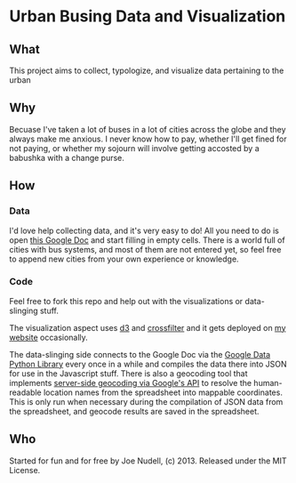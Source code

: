 # Urban Busing Data and Visualization

## What

This project aims to collect, typologize, and visualize data pertaining to the urban 

## Why

Becuase I've taken a lot of buses in a lot of cities across the globe and they always make me anxious. I never know how to pay, whether I'll get fined for not paying, or whether my sojourn will involve getting accosted by a babushka with a change purse.

## How

### Data

I'd love help collecting data, and it's very easy to do! All you need to do is open [this Google Doc](https://docs.google.com/spreadsheet/ccc?key=0AsnHpWihusbxdHY1NmpnZ2Q0bllNX3pXY2dFMVRFYWc&usp=sharing) and start filling in empty cells. There is a world full of cities with bus systems, and most of them are not entered yet, so feel free to append new cities from your own experience or knowledge.

### Code

Feel free to fork this repo and help out with the visualizations or data-slinging stuff.

The visualization aspect uses [d3](https://github.com/mbostock/d3) and [crossfilter](https://github.com/square/crossfilter) and it gets deployed on [my website](http://joenoodles.com/static/busing/) occasionally.

The data-slinging side connects to the Google Doc via the [Google Data Python Library](https://developers.google.com/gdata/articles/python_client_lib) every once in a while and compiles the data there into JSON for use in the Javascript stuff. There is also a geocoding tool that implements [server-side geocoding via Google's API](https://developers.google.com/maps/articles/geocodestrat) to resolve the human-readable location names from the spreadsheet into mappable coordinates. This is only run when necessary during the compilation of JSON data from the spreadsheet, and geocode results are saved in the spreadsheet.

## Who

Started for fun and for free by Joe Nudell, (c) 2013. Released under the MIT License.
